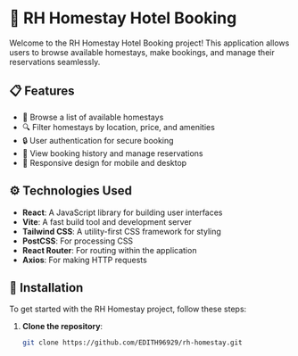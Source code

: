 # 🏨 RH Homestay Hotel Booking

Welcome to the RH Homestay Hotel Booking project! This application allows users to browse available homestays, make bookings, and manage their reservations seamlessly.
## 📋 Features

- 🏡 Browse a list of available homestays
- 🔍 Filter homestays by location, price, and amenities
- 🔒 User authentication for secure booking
- 📅 View booking history and manage reservations
- 📱 Responsive design for mobile and desktop

## ⚙️ Technologies Used

- **React**: A JavaScript library for building user interfaces
- **Vite**: A fast build tool and development server
- **Tailwind CSS**: A utility-first CSS framework for styling
- **PostCSS**: For processing CSS
- **React Router**: For routing within the application
- **Axios**: For making HTTP requests

## 🚀 Installation

To get started with the RH Homestay project, follow these steps:

1. **Clone the repository**:

   ```bash
   git clone https://github.com/EDITH96929/rh-homestay.git
